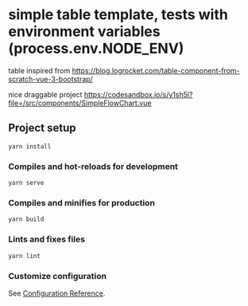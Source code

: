 # simple table template, tests with environment variables (process.env.NODE_ENV)

table inspired from https://blog.logrocket.com/table-component-from-scratch-vue-3-bootstrap/

nice draggable project https://codesandbox.io/s/y1sh5l?file=/src/components/SimpleFlowChart.vue

## Project setup

```
yarn install
```

### Compiles and hot-reloads for development

```
yarn serve
```

### Compiles and minifies for production

```
yarn build
```

### Lints and fixes files

```
yarn lint
```

### Customize configuration

See [Configuration Reference](https://cli.vuejs.org/config/).
